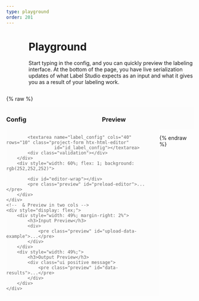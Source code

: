 ```yaml
---
type: playground
order: 201
---
```


<div style="padding-left: 60px; max-width: 700px; margin: 0 auto; margin-bottom: 2em;">
    <h1>Playground</h1>
    Start typing in the config, and you can quickly preview the labeling interface. At the bottom of the page, you have live serialization updates of what Label Studio expects as an input and what it gives you as a result of your labeling work.
</div>


{% raw %}

<style>
 .content {
     max-width: none !important;
     padding-right: 50px;
 }

 .validation {
     margin-top: 1em;
     margin-left: 1em;
     color: red;
 }
 
 iframe {
     border: 0px;
 }

 #render-editor {
     width: 100%;
 }

 #editor-wrap {
     background-color: rgb(252,252,252);
     padding: 5px;
     display: none;
 }

 .preview {
     padding: 5px;
     overflow: auto;
 }
</style>

<div>
    <div style="display: flex; width: 100%; background: rgb(252,252,252);">
        <div style="width: 49%; margin-right: 2%;"><h3>Config</h3></div>
        <div style="width: 49%;"><h3>Preview</h3></div>
    </div>
    <div style="display: flex; margin-bottom: 1em; width: 100%">
        <div style="color: rgba(0,0,0,.6); background: rgb(252,252,252); padding-right: 2em; width: 400px;">
            <!-- Textarea -->
            
            <textarea name="label_config" cols="40" rows="10" class="project-form htx-html-editor"
                      id="id_label_config"></textarea>
            <div class="validation"></div>
        </div>
        <div style="width: 60%; flex: 1; background: rgb(252,252,252)">
            
            <div id="editor-wrap"></div>
            <pre class="preview" id="preload-editor">...</pre>
        </div>
    </div>
    <!--  & Preview in two cols -->
    <div style="display: flex;">
        <div style="width: 49%; margin-right: 2%">
            <h3>Input Preview</h3>
            <div>
                <pre class="preview" id="upload-data-example">...</pre>
            </div>
        </div>
        <div style="width: 49%;">
            <h3>Output Preview</h3>
            <div class="ui positive message">
                <pre class="preview" id="data-results">...</pre>
            </div>
        </div>
    </div>
</div>

<script>
 function debounce(func, wait, immediate) {
     let timeout;

     return function () {
         const context = this, args = arguments;
         const later = () => {
             timeout = null;
             if (!immediate) func.apply(context, args);
         };
         const callNow = immediate && !timeout;

         clearTimeout(timeout);
         timeout = setTimeout(later, wait);
         if (callNow) func.apply(context, args);
     };
 }

 $(function () {
     // serialize editor output by timer
     setInterval(function () {
         if (typeof Htx !== 'undefined') {
             $('#data-results').text(JSON.stringify(Htx.completionStore.selected.serializeCompletion(), null, 4));
             $('#data-results').parent().show();
         }
     }, 500);

     var host = "http://stage-05.heartex.net";
     var url_string = window.location.href
     var url = new URL(url_string);
     
     // Label code mirror
     let labelEditor = CodeMirror.fromTextArea(document.getElementById('id_label_config'), {
         lineNumbers: true,
         mode: "text/html",         
     });

     var _c = url.searchParams.get("config");
     if (_c && _c.length > 0) {
         console.log("wtf");
         var config = url.searchParams.get("config");
         config = config.replace(/[<][b][r][>]/gm, "\n");
         labelEditor.setValue(config);
         validate_config();
     } else {
         labelEditor.setValue("<View>\n  \n</View>");
     }
     
     // refresh for proper line numbers drawing
     labelEditor.refresh();
     // add validation
     labelEditor.on('change', debounce(function (editor) {
         validate_config(editor);
     }, 500));

     window.labelEditor = labelEditor;

     function validate_name() {
         let name = $('#id_title').val();
         validation_message('', 0);         
         return 0;
     }

     function validation_message(msg, status) {
         let o = $('.validation');
         o.text(msg);

         if (status === -1) {
             o.removeClass('hidden');
             o.addClass('visible');
         }
         if (status === 0) {
             o.removeClass('visible');
             o.addClass('hidden');
         }
     }

     // storage of validation results
     // let is_collection_ok = false;
     let is_label_ok = false;

     function editor_iframe(res) {
         // generate new iframe
         let iframe = $('<iframe><iframe>');
         iframe.className="editor-preview";
         // add iframe to wrapper div
         $('#editor-wrap').append(iframe);
         $('#editor-wrap').fadeIn();
         
         iframe.on('load', function () {
             // remove old iframe
             $('#render-editor').hide();
             $('#render-editor').remove();
             // assign id to new iframe
             iframe.attr('id', 'render-editor');
             iframe.show();
             // set height for iframe
             let obj = document.getElementById('render-editor');
             obj.style.height = (obj.contentWindow.document.body.scrollHeight + 30) + 'px';
             // hide "..."
             $('#preload-editor').hide();
         });

         // load new data into iframe
         iframe.attr('srcdoc', res);
     }

     function show_render_editor(editor) {
         let config = labelEditor.getValue();
         $.ajax({
             url: host + '/demo/render-editor?full_editor=t&config=' + encodeURIComponent(config),
             method: 'GET',
             success: editor_iframe,
             error: function() {
                 $('#preload-editor').show();
             }
         })
     }
     
     // send request to server with configs to validate
     function validate_config(editor) {

         // get current scheme type from current editor
         let url = host + '/api/projects/validate/';
         var val = labelEditor.getValue();

         if (!val.length)
             return;

         // label config validation
         $.ajax({
             url: url,
             method: 'POST',
             data: {label_config: val},
             success: function (res) {
                 is_label_ok = true;
                 validation_message('', 0);
                 $('#render-editor').show();
                 show_render_editor(editor);
                 // check_submit_button();
             },
             error: function (res) {
                 is_label_ok = false;
                 validation_message(res.responseJSON['label_config'][0], -1);
                 $('#render-editor').hide();
                 // check_submit_button();
             }
         });

         // load sample task
         $.get({
             url: host + '/business/projects/upload-example/',
             data: {label_config: val}
         })
          .fail(o => {
              $('#upload-data-example').text('...')
          })
          .done(o => {
              $('#upload-data-example').text(JSON.stringify(JSON.parse(o), null, 4))
          })
     }

 });
</script>


{% endraw %}
